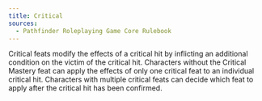 ```yaml
---
title: Critical
sources:
  - Pathfinder Roleplaying Game Core Rulebook
---
```


Critical feats modify the effects of a critical hit by inflicting an additional condition on the victim of the critical hit. Characters without the Critical Mastery feat can apply the effects of only one critical feat to an individual critical hit. Characters with multiple critical feats can decide which feat to apply after the critical hit has been confirmed.
